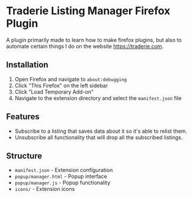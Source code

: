 # Traderie Listing Manager Firefox Plugin

A plugin primarily made to learn how to make firefox plugins, but also to automate certain things I do on the website https://traderie.com.

## Installation

1. Open Firefox and navigate to `about:debugging`
2. Click "This Firefox" on the left sidebar
3. Click "Load Temporary Add-on"
4. Navigate to the extension directory and select the `manifest.json` file

## Features

- Subscribe to a listing that saves data about it so it's able to relist them.
- Unsubscribe all functionality that will drop all the subscribed listings.

## Structure

- `manifest.json` - Extension configuration
- `popup/manager.html` - Popup interface
- `popup/manager.js` - Popup functionality
- `icons/` - Extension icons
